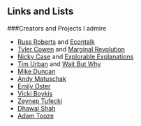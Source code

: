 ## Links and Lists

###Creators and Projects I admire

* [Russ Roberts](https://russroberts.info/) and [Econtalk](https://www.econtalk.org/)
* [Tyler Cowen](https://tylercowen.com/) and [Marginal Revolution](https://marginalrevolution.com/)
* [Nicky Case](https://ncase.me/) and [Explorable Explanations](https://explorabl.es/)
* [Tim Urban](https://waitbutwhy.com/wait-but-who) and [Wait But Why](https://waitbutwhy.com/)
* [Mike Duncan](https://twitter.com/mikeduncan)
* [Andy Matuschak](https://andymatuschak.org/)
* [Emily Oster](https://emilyoster.net/)
* [Vicki Boykis](https://vickiboykis.com/)
* [Zeynep Tufecki](https://twitter.com/zeynep)
* [Dhawal Shah](https://www.classcentral.com/)
* [Adam Tooze](https://adamtooze.com/)





